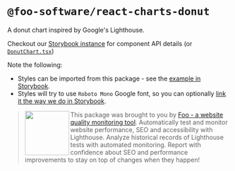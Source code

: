 # `@foo-software/react-charts-donut`

A donut chart inspired by Google's Lighthouse.

Checkout our [Storybook instance](https://foo-software.github.io/foo-react-charts/) for component API details (or [`DonutChart.tsx`](./src/DonutChart.tsx))

Note the following:
  - Styles can be imported from this package - see the [example in Storybook](https://github.com/foo-software/foo-react-charts/blob/master/packages/react-charts-styleguide/src/stories/DonutChart.stories.tsx).
  - Styles will try to use `Roboto Mono` Google font, so you can optionally [link it the way we do in Storybook](https://github.com/foo-software/foo-react-charts/blob/master/packages/react-charts-styleguide/.storybook/preview-head.html).

> <img src="https://lighthouse-check.s3.amazonaws.com/images/logo-simple-blue-light-512.png" width="100" height="100" align="left" /> This package was brought to you by [Foo - a website quality monitoring tool](https://www.foo.software). Automatically test and monitor website performance, SEO and accessibility with Lighthouse. Analyze historical records of Lighthouse tests with automated monitoring. Report with confidence about SEO and performance improvements to stay on top of changes when they happen!

